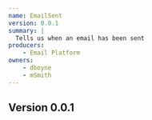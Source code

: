 ```yaml
---
name: EmailSent
version: 0.0.1
summary: |
  Tells us when an email has been sent
producers:
    - Email Platform
owners:
    - dboyne
    - mSmith
---
```


## Version 0.0.1

<Schema />